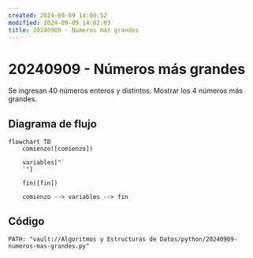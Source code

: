 ```yaml
---
created: 2024-09-09 14:00:52
modified: 2024-09-09 14:02:03
title: 20240909 - Números más grandes
---
```


# 20240909 - Números más grandes

Se ingresan 40 números enteros y distintos. Mostrar los 4 números más grandes.

## Diagrama de flujo

```mermaid
flowchart TB
	comienzo([comienzo])
    
	variables["`
	`"]
    
    fin([fin])
    
	comienzo --> variables --> fin
```

## Código

```embed-python
PATH: "vault://Algoritmos y Estructuras de Datos/python/20240909-numeros-mas-grandes.py"
```
